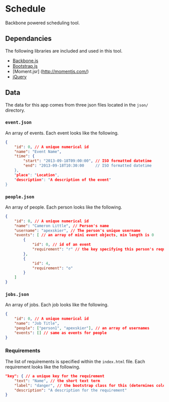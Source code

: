 # Schedule

Backbone powered scheduling tool.

## Dependancies

The following libraries are included and used in this tool.

* [Backbone.js](http://backbonejs.org/)
* [Bootstrap.js](http://getbootstrap.com)
* [Moment.jsr] (http://momentjs.com/)
* [jQuery](http://jquery.com/)

## Data

The data for this app comes from three json files located in the `json/` directory.

### `event.json`

An array of events. Each event looks like the following.

```json
{
    "id": 0, // A unique numerical id
    "name": "Event Name",
    "time": {
        "start": "2013-09-18T09:00:00", // ISO formatted datetime
        "end": "2013-09-18T10:30:00     // ISO formatted datetime
    },
    "place": "Location",
    "description": "A description of the event"
}
```

### `people.json`

An array of people. Each person looks like the following.

```json
{
    "id": 0, // A unique numerical id
    "name": "Cameron Little", // Person's name
    "username": "apexskier", // The person's unique username
    "events": [ // an array of mini event objects, min length is 0
        {
            "id": 0, // id of an event
            "requirement": "r" // the key specifying this person's requirement of the event
        },
        {
            "id": 4,
            "requirement": "o"
        }
    ]
}
```

### `jobs.json`

An array of jobs. Each job looks like the following.

```json
{
    "id": 0, // A unique numerical id
    "name": "Job Title",
    "people": ["person1", "apexskier"], // an array of usernames
    "events": [] // same as events for people
}
```

### Requirements

The list of requirements is specified within the ``index.html`` file. Each requirement looks like the following.

```json
"key": { // a unique key for the requirement
    "text": "Name", // the short text term
    "label": "danger", // the bootstrap class for this (determines color)
    "description": "A description for the requirement"
}
```
